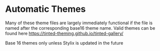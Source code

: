 # Automatic Themes

Many of these theme files are largely immediately functional if the file is named after the corresponding base16 theme name.
Valid themes can be found here https://tinted-theming.github.io/tinted-gallery/

Base 16 themes only unless Stylix is updated in the future
